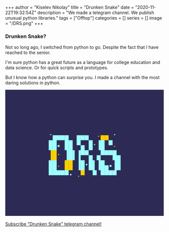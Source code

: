 +++
author = "Kiselev Nikolay"
title = "Drunken Snake"
date = "2020-11-22T19:32:54Z"
description = "We made a telegram channel. We publish unusual python libraries."
tags = ["Offtop"]
categories = []
series = []
image = "/DRS.png"
+++

### Drunken Snake?

Not so long ago, I switched from python to go. Despite the fact that I have reached to the senior.

I'm sure python has a great future as a language for college education and data science. Or for quick scripts and prototypes.

But I know how a python can surprise you. I made a channel with the most daring solutions in python.

![](DRS.png)

[Subscribe "Drunken Snake" telegram channel!](https://t.me/drunkensnake)
